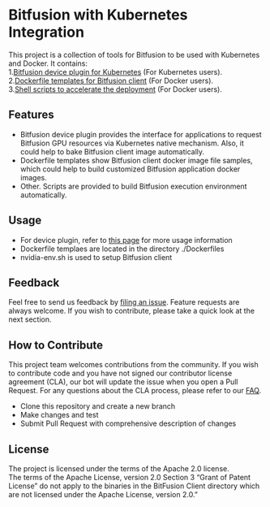 # Bitfusion with Kubernetes Integration

This project is a collection of tools for Bitfusion to be used with Kubernetes and Docker.
It contains:<br/>
1.[Bitfusion device plugin for Kubernetes](./bitfusion_device_plugin) (For Kubernetes users).<br/>
2.[Dockerfile templates for Bitfusion client](./Dockerfiles) (For Docker users).<br/>
3.[Shell scripts to accelerate the deployment](./nvidia-env.sh) (For Docker users).<br/>

## Features
* Bitfusion device plugin provides the interface for applications to request
Bitfusion GPU resources via Kubernetes native mechanism. Also, it could
help to bake Bitfusion client image automatically.
* Dockerfile templates show Bitfusion client docker image file samples, which
could help to build customized Bitfusion application docker images.
* Other. Scripts are provided to build Bitfusion execution environment
automatically.

## Usage
* For device plugin, refer to [this page](./bitfusion_device_plugin/Readme.md)
for more usage information
* Dockerfile templaes are located in the directory ./Dockerfiles
* nvidia-env.sh is used to setup Bitfusion client

## Feedback
Feel free to send us feedback by [filing an issue](https://github.com/vmware/bitfusion-with-kubernetes-integration/issues/new). Feature requests are always
welcome. If you wish to contribute, please take a quick look at the next section.

## How to Contribute
This project team welcomes contributions from the community. If you wish to
contribute code and you have not signed our contributor license agreement (CLA),
our bot will update the issue when you open a Pull Request. For any questions
about the CLA process, please refer to our [FAQ](https://cla.vmware.com/faq).

* Clone this repository and create a new branch
* Make changes and test
* Submit Pull Request with comprehensive description of changes

## License
The project is licensed under the terms of the Apache 2.0 license.<br/>
The terms of the Apache License, version 2.0 Section 3 “Grant of Patent License” do not apply to the binaries in the BitFusion Client directory which are not licensed under the Apache License, version 2.0.”
